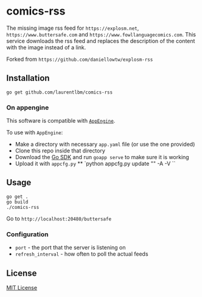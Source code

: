 # comics-rss

The missing image rss feed for `https://explosm.net`, `https://www.buttersafe.com` and `https://www.fowllanguagecomics.com`. This service downloads the rss feed and replaces the description of the content with the image instead of a link.

Forked from `https://github.com/daniellowtw/explosm-rss`

## Installation

`go get github.com/laurentlbm/comics-rss`

### On appengine

This software is compatible with [`AppEngine`](https://cloud.google.com/appengine/docs/go/quickstart).

To use with `AppEngine`:

* Make a directory with necessary `app.yaml` file (or use the one provided)
* Clone this repo inside that directory
* Download the [Go SDK](https://cloud.google.com/appengine/downloads#Google_App_Engine_SDK_for_Go) and run `goapp serve` to make sure it is working
* Upload it with `appcfg.py`
** `python appcfg.py update "<path-to-appengine-folder>" -A <app-name> -V <version-number>``

## Usage

```
go get .
go build
./comics-rss
```

Go to `http://localhost:20480/buttersafe`

### Configuration

* `port` - the port that the server is listening on
* `refresh_interval` - how often to poll the actual feeds

## License

[MIT License](http://choosealicense.com/licenses/mit/)